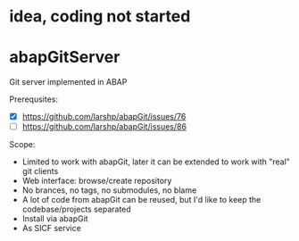 # idea, coding not started

# abapGitServer
Git server implemented in ABAP

Prerequsites:
- [X] https://github.com/larshp/abapGit/issues/76
- [ ] https://github.com/larshp/abapGit/issues/86

Scope:
- Limited to work with abapGit, later it can be extended to work with "real" git clients
- Web interface: browse/create repository
- No brances, no tags, no submodules, no blame
- A lot of code from abapGit can be reused, but I'd like to keep the codebase/projects separated
- Install via abapGit
- As SICF service
